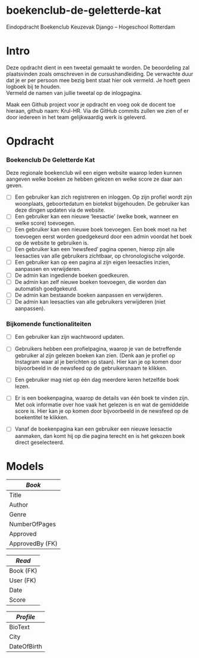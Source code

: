 # boekenclub-de-geletterde-kat
Eindopdracht Boekenclub Keuzevak Django – Hogeschool Rotterdam

# Intro
Deze opdracht dient in een tweetal gemaakt te worden. De beoordeling zal plaatsvinden zoals omschreven in de cursushandleiding. De verwachte duur dat je er per persoon mee bezig bent staat hier ook vermeld. Je hoeft geen logboek bij te houden.<br/>
Vermeld de namen van jullie tweetal op de inlogpagina. 

Maak een Github project voor je opdracht en voeg ook de docent toe hieraan, github naam: Krul-HR. Via de GitHub commits zullen we zien of er door iedereen in het team gelijkwaardig werk is geleverd.

# Opdracht
### Boekenclub De Geletterde Kat
Deze regionale boekenclub wil een eigen website waarop leden kunnen aangeven welke boeken ze hebben gelezen en welke score ze daar aan geven.

- [ ] Een gebruiker kan zich registreren en inloggen. Op zijn profiel wordt zijn woonplaats, geboortedatum en biotekst bijgehouden. De gebruiker kan deze dingen updaten via de website.
- [ ] Een gebruiker kan een nieuwe ‘leesactie’ (welke boek, wanneer en welke score) toevoegen.
- [ ] Een gebruiker kan een nieuwe boek toevoegen. Een boek moet na het toevoegen eerst worden goedgekeurd door een admin voordat het boek op de website te gebruiken is.
- [ ] Een gebruiker kan een ‘newsfeed’ pagina openen, hierop zijn alle leesacties van alle gebruikers zichtbaar, op chronologische volgorde.
- [ ] Een gebruiker kan op een pagina al zijn eigen leesacties inzien, aanpassen en verwijderen.
- [ ] De admin kan ingediende boeken goedkeuren.
- [ ] De admin kan zelf nieuwe boeken toevoegen, die worden dan automatish goedgekeurd.
- [ ] De admin kan bestaande boeken aanpassen en verwijderen.
- [ ] De admin kan leesacties van alle gebruikers verwijderen (niet aanpassen).

### Bijkomende functionaliteiten
- [ ] Een gebruiker kan zijn wachtwoord updaten.
- [ ] Gebruikers hebben een profielpagina, waarop je van de betreffende gebruiker al zijn gelezen boeken kan zien. (Denk aan je profiel op Instagram waar al je berichten op staan). Hier kan je op komen door bijvoorbeeld in de newsfeed op de gebruikersnaam te klikken.
- [ ] Een gebruiker mag niet op één dag meerdere keren hetzelfde boek lezen.
- [ ] Er is een boekenpagina, waarop de details van één boek te vinden zijn. Met ook informatie over hoe vaak het gelezen is en wat de gemiddelde score is. Hier kan je op komen door bijvoorbeeld in de newsfeed op de boekentitel te klikken.
- [ ] Vanaf de boekenpagina kan een gebruiker een nieuwe leesactie aanmaken, dan komt hij op die pagina terecht en is het gekozen boek direct geselecteerd.


# Models
| *Book* |
| ------ |
| Title |
| Author |
| Genre |
| NumberOfPages |
| Approved |
| ApprovedBy (FK) |

| *Read* |
| ------ |
| Book (FK) |
| User (FK) |
| Date |
| Score |

| *Profile* |
| --------- |
| BioText |
| City | 
| DateOfBirth |

